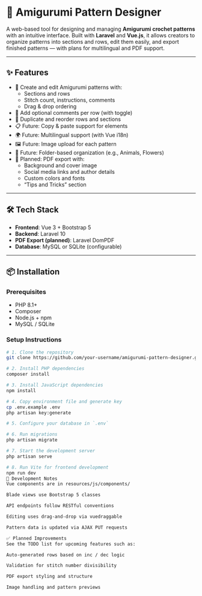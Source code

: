 # 🧵 Amigurumi Pattern Designer

A web-based tool for designing and managing **Amigurumi crochet patterns** with an intuitive interface. Built with **Laravel** and **Vue.js**, it allows creators to organize patterns into sections and rows, edit them easily, and export finished patterns — with plans for multilingual and PDF support.

---

## ✨ Features

- 🧩 Create and edit Amigurumi patterns with:
  - Sections and rows
  - Stitch count, instructions, comments
  - Drag & drop ordering
- 📌 Add optional comments per row (with toggle)
- 🔁 Duplicate and reorder rows and sections
- 📋 Future: Copy & paste support for elements
- 🌍 Future: Multilingual support (with Vue i18n)
- 🖼️ Future: Image upload for each pattern
- 📁 Future: Folder-based organization (e.g., Animals, Flowers)
- 📄 Planned: PDF export with:
  - Background and cover image
  - Social media links and author details
  - Custom colors and fonts
  - “Tips and Tricks” section

---

## 🛠 Tech Stack

- **Frontend**: Vue 3 + Bootstrap 5
- **Backend**: Laravel 10
- **PDF Export (planned)**: Laravel DomPDF
- **Database**: MySQL or SQLite (configurable)

---

## 📦 Installation

### Prerequisites

- PHP 8.1+
- Composer
- Node.js + npm
- MySQL / SQLite

### Setup Instructions

```bash
# 1. Clone the repository
git clone https://github.com/your-username/amigurumi-pattern-designer.git

# 2. Install PHP dependencies
composer install

# 3. Install JavaScript dependencies
npm install

# 4. Copy environment file and generate key
cp .env.example .env
php artisan key:generate

# 5. Configure your database in `.env`

# 6. Run migrations
php artisan migrate

# 7. Start the development server
php artisan serve

# 8. Run Vite for frontend development
npm run dev
🧪 Development Notes
Vue components are in resources/js/components/

Blade views use Bootstrap 5 classes

API endpoints follow RESTful conventions

Editing uses drag-and-drop via vuedraggable

Pattern data is updated via AJAX PUT requests

✅ Planned Improvements
See the TODO list for upcoming features such as:

Auto-generated rows based on inc / dec logic

Validation for stitch number divisibility

PDF export styling and structure

Image handling and pattern previews
